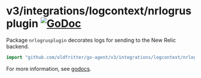 # v3/integrations/logcontext/nrlogrusplugin [![GoDoc](https://godoc.org/github.com/oldfritter/go-agent/v3/integrations/logcontext/nrlogrusplugin?status.svg)](https://godoc.org/github.com/oldfritter/go-agent/v3/integrations/logcontext/nrlogrusplugin)

Package `nrlogrusplugin` decorates logs for sending to the New Relic backend.

```go
import "github.com/oldfritter/go-agent/v3/integrations/logcontext/nrlogrusplugin"
```

For more information, see
[godocs](https://godoc.org/github.com/oldfritter/go-agent/v3/integrations/logcontext/nrlogrusplugin).
